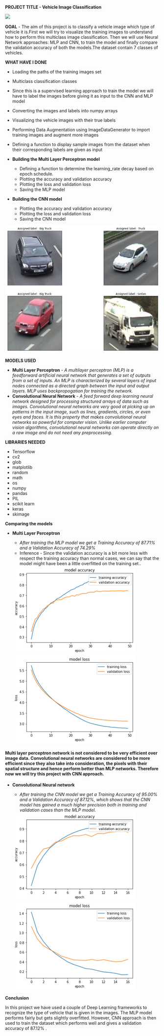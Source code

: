 **PROJECT TITLE - Vehicle Image Classification**
        
<img src = "https://github.com/Soumayan-pal01/ML-ProjectKart/blob/main/Vehicle%20Image%20Classification/Images/project_viz.png"  width="400">


**GOAL** - The aim of this project is to classify a vehicle image which type of vehicle it is.First we will try to visualize the training images to understand how to perform this multiclass image classification. Then we will use Neural Network approaches: MLP and CNN, to train the model and finally compare the validation accuracy of both the models.The dataset contain 7 classes of vehicles.


**WHAT HAVE I DONE**

- Loading the paths of the training images set
- Multiclass classification classes
- Since this is a supervised learning approach to train the model we will have to label the images before giving it as input to the CNN and MLP model
- Converting the images and labels into numpy arrays
- Visualizing the vehicle images with their true labels
- Performing Data Augmentation using ImageDataGenerator to import training images and augment more images
- Defining a function to display sample images from the dataset when their corresponding labels are given as input
- **Building the Multi Layer Perceptron model**
   - Defining a function to determine the learning_rate decay based on epoch schedule.
   - Plotting the accuracy and validation accuracy
   - Plotting the loss and validation loss
   - Saving the MLP model

- **Building the CNN model**
   - Plotting the accuracy and validation accuracy
   - Plotting the loss and validation loss
   - Saving the CNN model  



<img src = "https://github.com/Soumayan-pal01/ML-ProjectKart/blob/main/Vehicle%20Image%20Classification/Images/disp.png" >


**MODELS USED**

- **Multi Layer Perceptron** - *A multilayer perceptron (MLP) is a feedforward artificial neural network that generates a set of outputs from a set of inputs. An MLP is characterized by several layers of input nodes connected as a directed graph between the input and output layers. MLP uses backpropogation for training the network.* 
- **Convolutional Neural Network** - *A feed forward deep learning neural network designed for processing structured arrays of data such as images. Convolutional neural networks are very good at picking up on patterns in the input image, such as lines, gradients, circles, or even eyes and faces. It is this property that makes convolutional neural networks so powerful for computer vision. Unlike earlier computer vision algorithms, convolutional neural networks can operate directly on a raw image and do not need any preprocessing.*


**LIBRARIES NEEDED**

- Tensorflow
- cv2
- glob
- matplotlib
- random
- math
- os
- numpy
- pandas
- PIL
- scikit learn
- keras
- skimage

**Comparing the models**

- **Multi Layer Perceptron**

    -  *After training the MLP model we get a Training Accuracy of 87.71% and a Validation Accuracy of 74.29%*
    -  Inference -  Since the validation accuracy is a bit more less with respect the training accuracy than normal cases, we can say that the model might have been a little overfitted on the training set.. 
    
    <img src = "https://github.com/Soumayan-pal01/ML-ProjectKart/blob/main/Vehicle%20Image%20Classification/Images/mlp_acc.png" width = "400">
    
    <img src = "https://github.com/Soumayan-pal01/ML-ProjectKart/blob/main/Vehicle%20Image%20Classification/Images/mlp_loss.png" width = "400">
    
    
#### Multi layer perceptron network is not considered to be very efficient over image data. Convolutional neural networks are considered to be more efficient since they also take into consideration, the pixels with their spatial structure and hence perform better than MLP networks. Therefore now we will try this project with CNN approach.

-  **Convolutional Neural network**

    - *After training the CNN model we get a Training Accuracy of 95.00% and a Validation Accuracy of 87.12%, which shows that the CNN model has gained a much higher precision both in training and validation cases than the MLP model.*

     <img src = "https://github.com/Soumayan-pal01/ML-ProjectKart/blob/main/Vehicle%20Image%20Classification/Images/cnn_acc.png" width = "400">
    
     <img src = "https://github.com/Soumayan-pal01/ML-ProjectKart/blob/main/Vehicle%20Image%20Classification/Images/cnn_loss.png" width = "400">
    


**Conclusion**

In this project we have used a couple of Deep Learning frameworks to recognize the type of vehicle that is given in the images. The MLP model performs fairly but gets slightly overfitted. However, CNN approach is then used to train the dataset which performs well and gives a validation accuracy of 87.12% .

